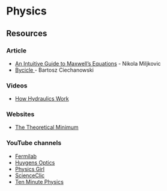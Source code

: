# Physics

## Resources

### Article

* [An Intuitive Guide to Maxwell’s Equations](https://photonlines.substack.com/p/an-intuitive-guide-to-maxwells-equations) - Nikola Miljkovic
* [Bycicle ](https://ciechanow.ski/bicycle/)- Bartosz Ciechanowski

### Videos

* [How Hydraulics Work](https://gfycat.com/accomplishedpointedbarnacle)

### Websites

* [The Theoretical Minimum](https://theoreticalminimum.com/home)

### YouTube channels

* [Fermilab](https://www.youtube.com/c/fermilab/videos)
* [Huygens Optics](https://www.youtube.com/c/HuygensOptics/videos)
* [Physics Girl](https://www.youtube.com/c/physicsgirl/videos)
* [ScienceClic](https://www.youtube.com/@ScienceClicEN)
* [Ten Minute Physics](https://www.youtube.com/c/TenMinutePhysics/videos)
